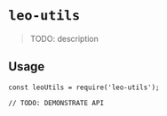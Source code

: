# `leo-utils`

> TODO: description

## Usage

```
const leoUtils = require('leo-utils');

// TODO: DEMONSTRATE API
```
